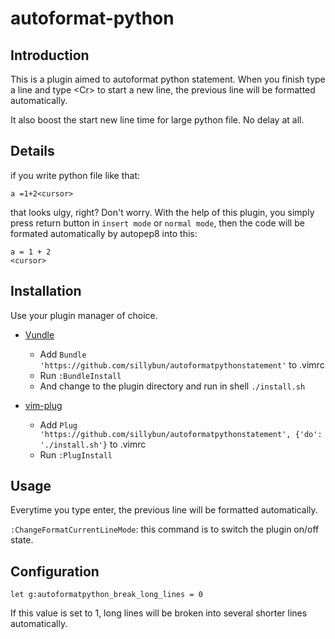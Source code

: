 # autoformat-python

## Introduction

This is a plugin aimed to autoformat python statement. When you finish type a line and type \<Cr\> to start a new line, the previous line will be formatted automatically.

It also boost the start new line time for large python file. No delay at all.

## Details

if you write python file like that:

```
a =1+2<cursor>
```
that looks ulgy, right? Don't worry. With the help of this plugin, you simply press return button in `insert mode` or `normal mode`, then the code will be formated automatically by autopep8 into this:

```
a = 1 + 2
<cursor>
```

## Installation

Use your plugin manager of choice.

- [Vundle](https://github.com/gmarik/vundle)
  - Add `Bundle 'https://github.com/sillybun/autoformatpythonstatement'` to .vimrc
  - Run `:BundleInstall`
  - And change to the plugin directory and run in shell `./install.sh`

- [vim-plug](https://github.com/junegunn/vim-plug)
  - Add `Plug 'https://github.com/sillybun/autoformatpythonstatement', {'do': './install.sh'}` to .vimrc
  - Run `:PlugInstall`

## Usage

Everytime you type enter, the previous line will be formatted automatically.

`:ChangeFormatCurrentLineMode`: this command is to switch the plugin on/off state.

## Configuration

```
let g:autoformatpython_break_long_lines = 0
```

If this value is set to 1, long lines will be broken into several shorter lines automatically.
